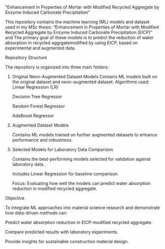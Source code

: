 "Enhancement in Properties of Mortar with Modified Recycled Aggregate by Enzyme Induced Carbonate Precipitation"

This repository contains the machine learning (ML) models and dataset used in my MSc thesis: “Enhancement in Properties of Mortar with Modified Recycled Aggregate by Enzyme Induced Carbonate Precipitation (EICP)” and The primary goal of these models is to predict the reduction of water absorption in recycled aggrgatemodified by using EICP, based on experimental and augmented data.
     
Repository Structure

The repository is organized into three main folders:
1. Original Neon-Augmented Dataset Models
    Contains ML models built on the original dataset and neon-augmented dataset.
    Algorithms used:
      Linear Regression (LR)
   
      Decision Tree Regressor
   
      Random Forest Regressor
   
      AdaBoost Regressor
   
3. Augmented Dataset Models
   
   Contains ML models trained on further augmented datasets to enhance performance and robustness.
5. Selected Models for Laboratory Data Comparison
   
    Contains the best-performing models selected for validation against laboratory data.
   
    Includes Linear Regression for baseline comparison.
   
    Focus: Evaluating how well the models can predict water absorption reduction in modified recycled aggregate.

Objective

To integrate ML approaches into material science research and demonstrate how data-driven methods can:

Predict water absorption reduction in EICP-modified recycled aggregate.

Compare predicted results with laboratory experiments.

Provide insights for sustainable construction material design.
